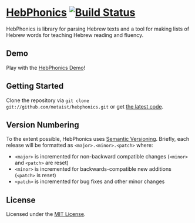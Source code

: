 # [HebPhonics][demo] [![Build Status](https://secure.travis-ci.org/metaist/hebphonics.png)](http://travis-ci.org/metaist/hebphonics)

HebPhonics is library for parsing Hebrew texts and a tool for making lists
of Hebrew words for teaching Hebrew reading and fluency.

## Demo

Play with the [HebPhonics Demo][demo]!

## Getting Started

Clone the repository via `git clone git://github.com/metaist/hebphonics.git`
or get [the latest code](https://github.com/metaist/hebphonics/zipball/master).

## Version Numbering

To the extent possible, HebPhonics uses [Semantic Versioning][semver].
Briefly, each release will be formatted as `<major>.<minor>.<patch>` where:
  * `<major>` is incremented for non-backward compatible changes (`<minor>` and
    `<patch>` are reset)
  * `<minor>` is incremented for backwards-compatible new additions (`<patch>`
    is reset)
  * `<patch>` is incremented for bug fixes and other minor changes

## License
Licensed under the [MIT License][osi-mit].

[semver]: http://semver.org/
[demo]: http://metaist.com/hebphonics
[osi-mit]: http://opensource.org/licenses/MIT